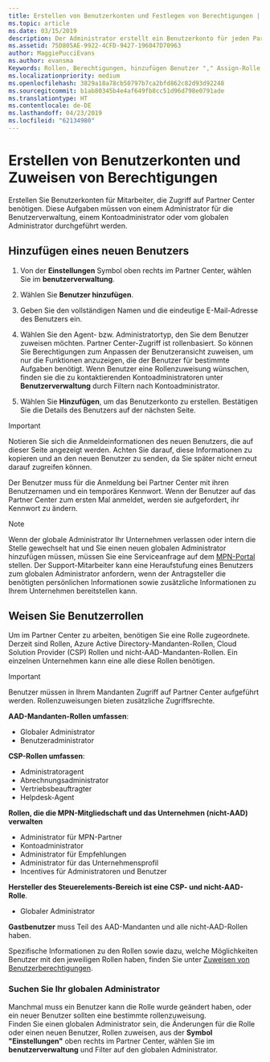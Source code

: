 ```yaml
---
title: Erstellen von Benutzerkonten und Festlegen von Berechtigungen | Partner Center
ms.topic: article
ms.date: 03/15/2019
description: Der Administrator erstellt ein Benutzerkonto für jeden Partnermitarbeiter, der Zugriff auf Partner Center benötigt.
ms.assetid: 75D805AE-9922-4CFD-9427-196047D70963
author: MaggiePucciEvans
ms.author: evansma
Keywords: Rollen, Berechtigungen, hinzufügen Benutzer "," Assign-Rolle "," Admin ","-agent
ms.localizationpriority: medium
ms.openlocfilehash: 3829a18a78cb50797b7ca2bfd862c82d93d92248
ms.sourcegitcommit: b1ab80345b4e4af649fb8cc51d96d798e0791ade
ms.translationtype: HT
ms.contentlocale: de-DE
ms.lasthandoff: 04/23/2019
ms.locfileid: "62134980"
---
```

# <a name="create-user-accounts-and-assign-permissions"></a>Erstellen von Benutzerkonten und Zuweisen von Berechtigungen

Erstellen Sie Benutzerkonten für Mitarbeiter, die Zugriff auf Partner Center benötigen. Diese Aufgaben müssen von einem Administrator für die Benutzerverwaltung, einem Kontoadministrator oder vom globalen Administrator durchgeführt werden. 


## <a name="add-a-new-user"></a>Hinzufügen eines neuen Benutzers

1. Von der **Einstellungen** Symbol oben rechts im Partner Center, wählen Sie im **benutzerverwaltung**.

2.  Wählen Sie **Benutzer hinzufügen**.

3.  Geben Sie den vollständigen Namen und die eindeutige E-Mail-Adresse des Benutzers ein.

4.  Wählen Sie den Agent- bzw. Administratortyp, den Sie dem Benutzer zuweisen möchten. Partner Center-Zugriff ist rollenbasiert. So können Sie Berechtigungen zum Anpassen der Benutzeransicht zuweisen, um nur die Funktionen anzuzeigen, die der Benutzer für bestimmte Aufgaben benötigt.  Wenn Benutzer eine Rollenzuweisung wünschen, finden sie die zu kontaktierenden Kontoadministratoren unter **Benutzerverwaltung** durch Filtern nach Kontoadministrator.

5.  Wählen Sie **Hinzufügen**, um das Benutzerkonto zu erstellen. Bestätigen Sie die Details des Benutzers auf der nächsten Seite.

> [!IMPORTANT]  
> Notieren Sie sich die Anmeldeinformationen des neuen Benutzers, die auf dieser Seite angezeigt werden. Achten Sie darauf, diese Informationen zu kopieren und an den neuen Benutzer zu senden, da Sie später nicht erneut darauf zugreifen können. 

Der Benutzer muss für die Anmeldung bei Partner Center mit ihren Benutzernamen und ein temporäres Kennwort. Wenn der Benutzer auf das Partner Center zum ersten Mal anmeldet, werden sie aufgefordert, ihr Kennwort zu ändern. 

> [!NOTE]  
>  Wenn der globale Administrator Ihr Unternehmen verlassen oder intern die Stelle gewechselt hat und Sie einen neuen globalen Administrator hinzufügen müssen, müssen Sie eine Serviceanfrage auf dem [MPN-Portal](https://partner.microsoft.com/support) stellen. Der Support-Mitarbeiter kann eine Heraufstufung eines Benutzers zum globalen Administrator anfordern, wenn der Antragsteller die benötigten persönlichen Informationen sowie zusätzliche Informationen zu Ihrem Unternehmen bereitstellen kann.

## <a name="assign-user-roles"></a>Weisen Sie Benutzerrollen

Um im Partner Center zu arbeiten, benötigen Sie eine Rolle zugeordnete.  Derzeit sind Rollen, Azure Active Directory-Mandanten-Rollen, Cloud Solution Provider (CSP) Rollen und nicht-AAD-Mandanten-Rollen. Ein einzelnen Unternehmen kann eine alle diese Rollen benötigen.

>[!Important]
>Benutzer müssen in Ihrem Mandanten Zugriff auf Partner Center aufgeführt werden. Rollenzuweisungen bieten zusätzliche Zugriffsrechte.


**AAD-Mandanten-Rollen umfassen**:
- Globaler Administrator
- Benutzeradministrator

**CSP-Rollen umfassen**:
- Administratoragent
- Abrechnungsadministrator
- Vertriebsbeauftragter
- Helpdesk-Agent

**Rollen, die die MPN-Mitgliedschaft und das Unternehmen (nicht-AAD) verwalten**
- Administrator für MPN-Partner
- Kontoadministrator
- Administrator für Empfehlungen
- Administrator für das Unternehmensprofil
- Incentives für Administratoren und Benutzer

**Hersteller des Steuerelements-Bereich ist eine CSP- und nicht-AAD-Rolle**.
- Globaler Administrator

**Gastbenutzer** muss Teil des AAD-Mandanten und alle nicht-AAD-Rollen haben.

Spezifische Informationen zu den Rollen sowie dazu, welche Möglichkeiten Benutzer mit den jeweiligen Rollen haben, finden Sie unter [Zuweisen von Benutzerberechtigungen](permissions-overview.md).



### <a name="find-your-global-admin"></a>Suchen Sie Ihr globalen Administrator

Manchmal muss ein Benutzer kann die Rolle wurde geändert haben, oder ein neuer Benutzer sollten eine bestimmte rollenzuweisung.  
Finden Sie einen globalen Administrator sein, die Änderungen für die Rolle oder einen neuen Benutzer, Rollen zuweisen, aus der **Symbol "Einstellungen"** oben rechts im Partner Center, wählen Sie im **benutzerverwaltung** und Filter auf den globalen Administrator. 







